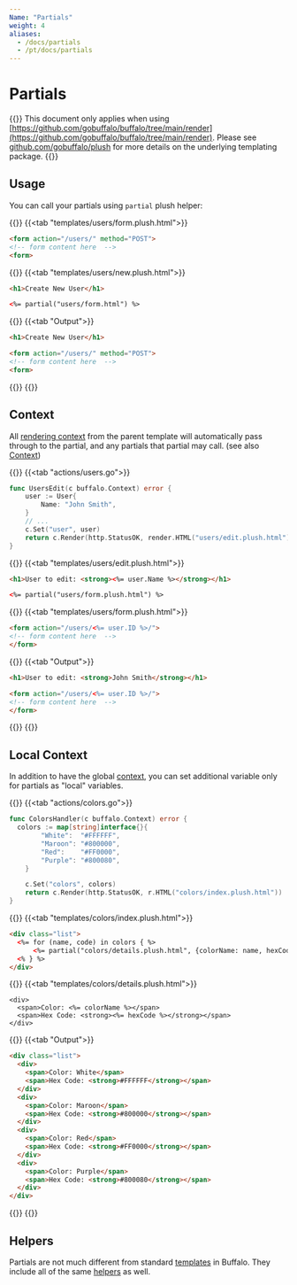 ```yaml
---
Name: "Partials"
weight: 4
aliases:
  - /docs/partials
  - /pt/docs/partials
---
```


# Partials


{{<note>}}
This document only applies when using [https://github.com/gobuffalo/buffalo/tree/main/render](https://github.com/gobuffalo/buffalo/tree/main/render).
Please see [github.com/gobuffalo/plush](https://github.com/gobuffalo/plush) for more details on the underlying templating package.
{{</note>}}


## Usage

You can call your partials using `partial` plush helper:

{{<codetabs>}}
{{<tab "templates/users/form.plush.html">}}
```html
<form action="/users/" method="POST">
<!-- form content here  -->
<form>
```
{{</tab>}}
{{<tab "templates/users/new.plush.html">}}
```html
<h1>Create New User</h1>

<%= partial("users/form.html") %>
```
{{</tab>}}
{{<tab "Output">}}
```html
<h1>Create New User</h1>

<form action="/users/" method="POST">
<!-- form content here  -->
<form>
```
{{</tab>}}
{{</codetabs>}}

## Context

All [rendering context](/documentation/frontend-layer/rendering) from the parent template will automatically pass through to the partial, and any partials that partial may call. (see also [Context](/documentation/request_handling/context))



{{<codetabs>}}
{{<tab "actions/users.go">}}
```go
func UsersEdit(c buffalo.Context) error {
	user := User{
		Name: "John Smith",
	}
	// ...
	c.Set("user", user)
	return c.Render(http.StatusOK, render.HTML("users/edit.plush.html"))
}
```
{{</tab>}}
{{<tab "templates/users/edit.plush.html">}}
```html
<h1>User to edit: <strong><%= user.Name %></strong></h1>

<%= partial("users/form.plush.html") %>
```
{{</tab>}}
{{<tab "templates/users/form.plush.html">}}
```html
<form action="/users/<%= user.ID %>/">
<!-- form content here  -->
</form>
```
{{</tab>}}
{{<tab "Output">}}
```html
<h1>User to edit: <strong>John Smith</strong></h1>

<form action="/users/<%= user.ID %>/">
<!-- form content here  -->
</form>
```
{{</tab>}}
{{</codetabs>}}



## Local Context

In addition to have the global [context](/documentation/request_handling/context), you can set additional variable only for partials as "local" variables.

{{<codetabs>}}
{{<tab "actions/colors.go">}}
```go
func ColorsHandler(c buffalo.Context) error {
  colors := map[string]interface{}{
		"White":  "#FFFFFF",
		"Maroon": "#800000",
		"Red":    "#FF0000",
		"Purple": "#800080",
	}

	c.Set("colors", colors)
	return c.Render(http.StatusOK, r.HTML("colors/index.plush.html"))
}
```
{{</tab>}}
{{<tab "templates/colors/index.plush.html">}}
```html
<div class="list">
  <%= for (name, code) in colors { %>
      <%= partial("colors/details.plush.html", {colorName: name, hexCode: code}) %>
  <% } %>
</div>
```
{{</tab>}}
{{<tab "templates/colors/details.plush.html">}}
```erb
<div>
  <span>Color: <%= colorName %></span>
  <span>Hex Code: <strong><%= hexCode %></strong></span>
</div>
```
{{</tab>}}
{{<tab "Output">}}
```html
<div class="list">
  <div>
    <span>Color: White</span>
    <span>Hex Code: <strong>#FFFFFF</strong></span>
  </div>
  <div>
    <span>Color: Maroon</span>
    <span>Hex Code: <strong>#800000</strong></span>
  </div>
  <div>
    <span>Color: Red</span>
    <span>Hex Code: <strong>#FF0000</strong></span>
  </div>
  <div>
    <span>Color: Purple</span>
    <span>Hex Code: <strong>#800080</strong></span>
  </div>
</div>
```
{{</tab>}}
{{</codetabs>}}

## Helpers

Partials are not much different from standard [templates](/documentation/frontend-layer/templating) in Buffalo. They include all of the same [helpers](/documentation/frontend-layer/helpers) as well.
